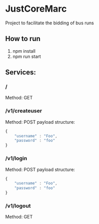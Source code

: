 # JustCoreMarc
Project to facilitate the bidding of bus runs

## How to run
1. npm install
2. npm run start

## Services:

### /

Method: GET

### /v1/createuser

Method: POST 
payload structure: 
```javascript
{
	"username" : "Foo",
	"password" : "foo"
}
```

### /v1/login

Method: POST
payload structure: 
```javascript
{
	"username" : "Foo",
	"password" : "foo"
}
```

### /v1/logout

Method: GET 